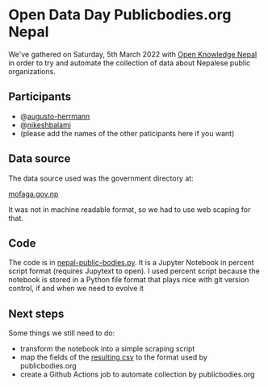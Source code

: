 # Open Data Day Publicbodies.org Nepal

We've gathered on Saturday, 5th March 2022 with
[Open Knowledge Nepal](https://oknp.org/) in order to try and automate
the collection of data about Nepalese public organizations.

## Participants

* @[augusto-herrmann](https://github.com/augusto-herrmann)
* @[nikeshbalami](https://github.com/nikeshbalami)
* (please add the names of the other paticipants here if you want)

## Data source

The data source used was the government directory at:

[mofaga.gov.np](https://mofaga.gov.np/local-contact)

It was not in machine readable format, so we had to use web scaping for
that.

## Code

The code is in [nepal-public-bodies.py](nepal-public-bodies.py). It is
a Jupyter Notebook in percent script format (requires Jupytext to open).
I used percent script because the notebook is stored in a Python file
format that plays nice with git version control, if and when we need to
evolve it

## Next steps

Some things we still need to do:

* transform the notebook into a simple scraping script
* map the fields of the [resulting csv](data) to the format used by
  publicbodies.org
* create a Github Actions job to automate collection by publicbodies.org
